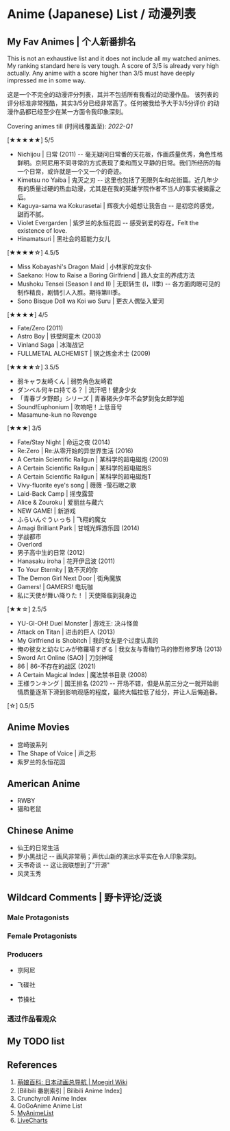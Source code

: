 Anime (Japanese) List / 动漫列表
===

## My Fav Animes | 个人新番排名

This is not an exhaustive list and it does not include all my watched animes.
My ranking standard here is very tough. A score of 3/5 is already very high
actually.  Any anime with a score higher than 3/5 must have deeply impressed me
in some way.

这是一个不完全的动漫评分列表，其并不包括所有我看过的动漫作品。
该列表的评分标准非常残酷，其实3/5分已经非常高了。任何被我给予大于3/5分评价
的动漫作品都已经至少在某一方面令我印象深刻。

Covering animes till (时间线覆盖至): *2022-Q1*

[★★★★★] 5/5

* Nichijou | 日常 (2011) -- 毫无疑问日常番的天花板，作画质量优秀，角色性格鲜明。京阿尼用不同寻常的方式表现了柔和而又平静的日常。我们所经历的每一个日常，或许就是一个又一个的奇迹。
* Kimetsu no Yaiba | 鬼灭之刃 -- 这里也包括了无限列车和花街篇。近几年少有的质量过硬的热血动漫，尤其是在我的英雄学院作者不当人的事实被揭露之后。
* Kaguya-sama wa Kokurasetai | 辉夜大小姐想让我告白 -- 是初恋的感觉，甜而不腻。
* Violet Evergarden | 紫罗兰的永恒花园 -- 感受到爱的存在。Felt the existence of love.
* Hinamatsuri | 黑社会的超能力女儿

[★★★★☆] 4.5/5

* Miss Kobayashi's Dragon Maid | 小林家的龙女仆
* Saekano: How to Raise a Boring Girlfriend | 路人女主的养成方法
* Mushoku Tensei (Season I and II) | 无职转生 (I，II季) -- 各方面肉眼可见的制作精良，剧情引人入胜。期待第III季。
* Sono Bisque Doll wa Koi wo Suru | 更衣人偶坠入爱河

[★★★★] 4/5

* Fate/Zero (2011)
* Astro Boy | 铁壁阿童木 (2003)
* Vinland Saga | 冰海战记
* FULLMETAL ALCHEMIST | 钢之炼金术士 (2009)

[★★★★☆] 3.5/5

* 弱キャラ友崎くん | 弱势角色友崎君
* ダンベル何キロ持てる？ | 流汗吧！健身少女
* 「青春ブタ野郎」シリーズ | 青春猪头少年不会梦到兔女郎学姐
* Sound!Euphonium | 吹响吧！上低音号
* Masamune-kun no Revenge

[★★★] 3/5

* Fate/Stay Night | 命运之夜 (2014)
* Re:Zero | Re:从零开始的异世界生活 (2016)
* A Certain Scientific Railgun | 某科学的超电磁炮 (2009)
* A Certain Scientific Railgun | 某科学的超电磁炮S
* A Certain Scientific Railgun | 某科学的超电磁炮T
* Vivy-fluorite eye's song | 薇薇 -萤石眼之歌
* Laid-Back Camp | 摇曳露营
* Alice & Zouroku | 爱丽丝与藏六
* NEW GAME! | 新游戏
* ふらいんぐうぃっち | 飞翔的魔女
* Amagi Brilliant Park | 甘城光辉游乐园 (2014)
* 学战都市
* Overlord
* 男子高中生的日常 (2012)
* Hanasaku iroha | 花开伊吕波 (2011)
* To Your Eternity | 致不灭的你
* The Demon Girl Next Door | 街角魔族
* Gamers! | GAMERS! 电玩咖
* 私に天使が舞い降りた！ | 天使降临到我身边

[★★☆] 2.5/5

* YU-GI-OH! Duel Monster | 游戏王: 决斗怪兽
* Attack on Titan | 进击的巨人 (2013)
* My Girlfriend is Shobitch | 我的女友是个过度认真的
* 俺の彼女と幼なじみが修羅場すぎる | 我女友与青梅竹马的惨烈修罗场 (2013)
* Sword Art Online (SAO) | 刀剑神域 
* 86 | 86-不存在的战区 (2021)
* A Certain Magical Index | 魔法禁书目录 (2008)
* 王様ランキング | 国王排名 (2021) -- 开场不错，但是从前三分之一就开始剧情质量逐渐下滑到影响观感的程度，最终大幅拉低了给分，并让人后悔追番。

[☆] 0.5/5

## Anime Movies

* 宫崎骏系列
* The Shape of Voice | 声之形
* 紫罗兰的永恒花园

## American Anime

* RWBY
* 猫和老鼠

## Chinese Anime

* 仙王的日常生活
* 罗小黑战记
-- 画风非常萌；声优山新的演出水平实在令人印象深刻。
* 天书奇谈
-- 这让我联想到了"开源"
* 风灵玉秀

## Wildcard Comments | 野卡评论/泛谈

### Male Protagonists

### Female Protagonists

### Producers

* 京阿尼

* 飞碟社

* 节操社

### 透过作品看观众

## My TODO list



## References

1. [萌娘百科: 日本动画总导航 | Moegirl Wiki](https://zh.moegirl.org.cn/Template:%E6%97%A5%E6%9C%AC%E5%8A%A8%E7%94%BB%E6%80%BB%E5%AF%BC%E8%88%AA)
2. [Bilibili 番剧索引 | Bilibili Anime Index]
3. Crunchyroll Anime Index
4. GoGoAnime Anime List
5. [MyAnimeList](https://myanimelist.net/topanime.php)
6. [LiveCharts](https://www.livechart.me/)
